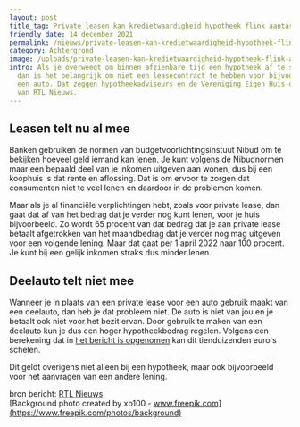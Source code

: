 ```yaml
---
layout: post
title_tag: Private leasen kan kredietwaardigheid hypotheek flink aantasten
friendly_date: 14 december 2021
permalink: /nieuws/private-leasen-kan-kredietwaardigheid-hypotheek-flink-aantasten
category: Achtergrond
image: /uploads/private-leasen-kan-kredietwaardigheid-hypotheek-flink-aantasten.jpg
intro: Als je overweegt om binnen afzienbare tijd een hypotheek af te sluiten,
  dan is het belangrijk om niet een leasecontract te hebben voor bijvoorbeeld
  een auto. Dat zeggen hypotheekadviseurs en de Vereniging Eigen Huis op de site
  van RTL Nieuws.
---
```

## Leasen telt nu al mee

Banken gebruiken de normen van budgetvoorlichtingsinstuut Nibud om te bekijken hoeveel geld iemand kan lenen. Je kunt volgens de Nibudnormen maar een bepaald deel van je inkomen uitgeven aan wonen, dus bij een koophuis is dat rente en aflossing. Dat is om ervoor te zorgen dat consumenten niet te veel lenen en daardoor in de problemen komen.

Maar als je al financiële verplichtingen hebt, zoals voor private lease, dan gaat dat af van het bedrag dat je verder nog kunt lenen, voor je huis bijvoorbeeld. Zo wordt 65 procent van dat bedrag dat je aan private lease betaalt afgetrokken van het maandbedrag dat je verder nog mag uitgeven voor een volgende lening. Maar dat gaat per 1 april 2022 naar 100 procent. Je kunt bij een gelijk inkomen straks dus minder lenen.

## Deelauto telt niet mee

Wanneer je in plaats van een private lease voor een auto gebruik maakt van een deelauto, dan heb je dat probleem niet. De auto is niet van jou en je betaalt ook niet voor het bezit ervan. Door gebruik te maken van een deelauto kun je dus een hoger hypotheekbedrag regelen. Volgens een berekening dat in [het bericht is opgenomen](https://www.rtlnieuws.nl/economie/life/artikel/5272294/hypotheek-private-lease-auto-minder-lenen) kan dit tienduizenden euro's schelen.

Dit geldt overigens niet alleen bij een hypotheek, maar ook bijvoorbeeld voor het aanvragen van een andere lening.



bron bericht: [RTL Nieuws](https://www.rtlnieuws.nl/economie/life/artikel/5272294/hypotheek-private-lease-auto-minder-lenen)\
[Background photo created by xb100 - www.freepik.com](https://www.freepik.com/photos/background)